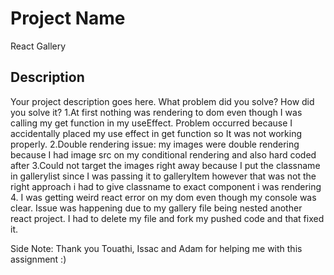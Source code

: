 # Project Name
React Gallery

## Description

Your project description goes here. What problem did you solve? How did you solve it?
1.At first nothing was rendering to dom even though I was calling my get function in my useEffect. Problem occurred because I accidentally placed my use effect in get function so It was not working properly.
2.Double rendering issue: my images were double rendering because I had image src on my conditional rendering and also hard coded after 
3.Could not target the images right away because I put the classname in gallerylist since I was passing it to galleryItem however that was not the right approach i had to give classname to exact component i was rendering
4. I was getting weird react error on my dom even though my console was clear. Issue was happening due to my gallery file being nested another react project. I had to delete my file and fork my pushed code and that fixed it.


Side Note: Thank you Touathi, Issac and Adam for helping me with this assignment :) 